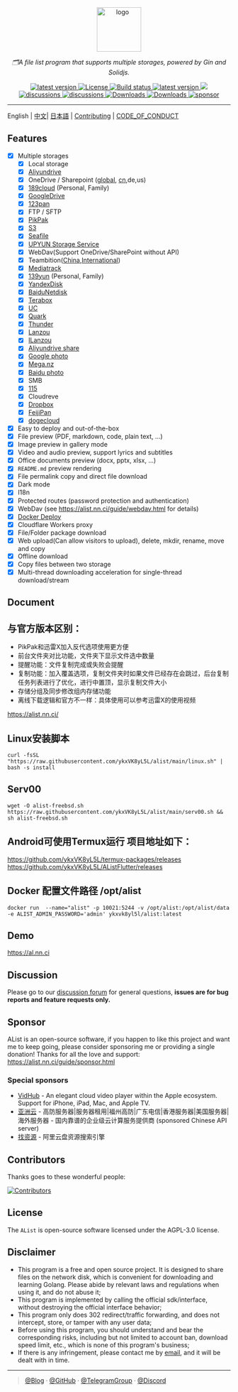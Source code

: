 <div align="center">
  <a href="https://alist.nn.ci"><img width="100px" alt="logo" src="https://cdn.jsdelivr.net/gh/alist-org/logo@main/logo.svg"/></a>
  <p><em>🗂️A file list program that supports multiple storages, powered by Gin and Solidjs.</em></p>
<div>
  <a href="https://goreportcard.com/report/github.com/alist-org/alist/v3">
    <img src="https://goreportcard.com/badge/github.com/alist-org/alist/v3" alt="latest version" />
  </a>
  <a href="https://github.com/Xhofe/alist/blob/main/LICENSE">
    <img src="https://img.shields.io/github/license/Xhofe/alist" alt="License" />
  </a>
  <a href="https://github.com/Xhofe/alist/actions?query=workflow%3ABuild">
    <img src="https://img.shields.io/github/actions/workflow/status/Xhofe/alist/build.yml?branch=main" alt="Build status" />
  </a>
  <a href="https://github.com/Xhofe/alist/releases">
    <img src="https://img.shields.io/github/release/Xhofe/alist" alt="latest version" />
  </a>
  <a title="Crowdin" target="_blank" href="https://crwd.in/alist">
    <img src="https://badges.crowdin.net/alist/localized.svg">
  </a>
</div>
<div>
  <a href="https://github.com/Xhofe/alist/discussions">
    <img src="https://img.shields.io/github/discussions/Xhofe/alist?color=%23ED8936" alt="discussions" />
  </a>
  <a href="https://discord.gg/F4ymsH4xv2">
    <img src="https://img.shields.io/discord/1018870125102895134?logo=discord" alt="discussions" />
  </a>
  <a href="https://github.com/Xhofe/alist/releases">
    <img src="https://img.shields.io/github/downloads/Xhofe/alist/total?color=%239F7AEA&logo=github" alt="Downloads" />
  </a>
  <a href="https://hub.docker.com/r/xhofe/alist">
    <img src="https://img.shields.io/docker/pulls/xhofe/alist?color=%2348BB78&logo=docker&label=pulls" alt="Downloads" />
  </a>
  <a href="https://alist.nn.ci/guide/sponsor.html">
    <img src="https://img.shields.io/badge/%24-sponsor-F87171.svg" alt="sponsor" />
  </a>
</div>
</div>

---

English | [中文](./README_cn.md)| [日本語](./README_ja.md) | [Contributing](./CONTRIBUTING.md) | [CODE_OF_CONDUCT](./CODE_OF_CONDUCT.md)

## Features

- [x] Multiple storages
    - [x] Local storage
    - [x] [Aliyundrive](https://www.alipan.com/)
    - [x] OneDrive / Sharepoint ([global](https://www.office.com/), [cn](https://portal.partner.microsoftonline.cn),de,us)
    - [x] [189cloud](https://cloud.189.cn) (Personal, Family)
    - [x] [GoogleDrive](https://drive.google.com/)
    - [x] [123pan](https://www.123pan.com/)
    - [x] FTP / SFTP
    - [x] [PikPak](https://www.mypikpak.com/)
    - [x] [S3](https://aws.amazon.com/s3/)
    - [x] [Seafile](https://seafile.com/)
    - [x] [UPYUN Storage Service](https://www.upyun.com/products/file-storage)
    - [x] WebDav(Support OneDrive/SharePoint without API)
    - [x] Teambition([China](https://www.teambition.com/ ),[International](https://us.teambition.com/ ))
    - [x] [Mediatrack](https://www.mediatrack.cn/)
    - [x] [139yun](https://yun.139.com/) (Personal, Family)
    - [x] [YandexDisk](https://disk.yandex.com/)
    - [x] [BaiduNetdisk](http://pan.baidu.com/)
    - [x] [Terabox](https://www.terabox.com/main)
    - [x] [UC](https://drive.uc.cn)
    - [x] [Quark](https://pan.quark.cn)
    - [x] [Thunder](https://pan.xunlei.com)
    - [x] [Lanzou](https://www.lanzou.com/)
    - [x] [ILanzou](https://www.ilanzou.com/)
    - [x] [Aliyundrive share](https://www.alipan.com/)
    - [x] [Google photo](https://photos.google.com/)
    - [x] [Mega.nz](https://mega.nz)
    - [x] [Baidu photo](https://photo.baidu.com/)
    - [x] SMB
    - [x] [115](https://115.com/)
    - [X] Cloudreve
    - [x] [Dropbox](https://www.dropbox.com/)
    - [x] [FeijiPan](https://www.feijipan.com/)
    - [x] [dogecloud](https://www.dogecloud.com/product/oss)
- [x] Easy to deploy and out-of-the-box
- [x] File preview (PDF, markdown, code, plain text, ...)
- [x] Image preview in gallery mode
- [x] Video and audio preview, support lyrics and subtitles
- [x] Office documents preview (docx, pptx, xlsx, ...)
- [x] `README.md` preview rendering
- [x] File permalink copy and direct file download
- [x] Dark mode
- [x] I18n
- [x] Protected routes (password protection and authentication)
- [x] WebDav (see https://alist.nn.ci/guide/webdav.html for details)
- [x] [Docker Deploy](https://hub.docker.com/r/xhofe/alist)
- [x] Cloudflare Workers proxy
- [x] File/Folder package download
- [x] Web upload(Can allow visitors to upload), delete, mkdir, rename, move and copy
- [x] Offline download
- [x] Copy files between two storage
- [x] Multi-thread downloading acceleration for single-thread download/stream

## Document

## 与官方版本区别： 
- PikPak和迅雷X加入反代选项使用更方便
- 前台文件夹对比功能，文件夹下显示文件选中数量
- 提醒功能：文件复制完成或失败会提醒
- 复制功能：加入覆盖选项，复制文件夹时如果文件已经存在会跳过，后台复制任务列表进行了优化，进行中置顶，显示复制文件大小
- 存储分组及同步修改组内存储功能
- 离线下载逻辑和官方不一样：具体使用可以参考迅雷X的使用视频

<https://alist.nn.ci/>

## Linux安装脚本
```
curl -fsSL "https://raw.githubusercontent.com/ykxVK8yL5L/alist/main/linux.sh" | bash -s install
```

## Serv00
```
wget -O alist-freebsd.sh https://raw.githubusercontent.com/ykxVK8yL5L/alist/main/serv00.sh && sh alist-freebsd.sh
```
## Android可使用Termux运行 项目地址如下：
https://github.com/ykxVK8yL5L/termux-packages/releases
https://github.com/ykxVK8yL5L/AListFlutter/releases

## Docker 配置文件路径 /opt/alist
```
docker run  --name="alist" -p 10021:5244 -v /opt/alist:/opt/alist/data -e ALIST_ADMIN_PASSWORD='admin' ykxvk8yl5l/alist:latest
```

## Demo

<https://al.nn.ci>

## Discussion

Please go to our [discussion forum](https://github.com/Xhofe/alist/discussions) for general questions, **issues are for bug reports and feature requests only.**

## Sponsor

AList is an open-source software, if you happen to like this project and want me to keep going, please consider sponsoring me or providing a single donation! Thanks for all the love and support:
https://alist.nn.ci/guide/sponsor.html

### Special sponsors

- [VidHub](https://okaapps.com/product/1659622164?ref=alist) - An elegant cloud video player within the Apple ecosystem. Support for iPhone, iPad, Mac, and Apple TV.
- [亚洲云](https://www.asiayun.com/aff/QQCOOQKZ) - 高防服务器|服务器租用|福州高防|广东电信|香港服务器|美国服务器|海外服务器 - 国内靠谱的企业级云计算服务提供商 (sponsored Chinese API server)
- [找资源](https://zhaoziyuan.pw/) - 阿里云盘资源搜索引擎

## Contributors

Thanks goes to these wonderful people:

[![Contributors](http://contrib.nn.ci/api?repo=alist-org/alist&repo=alist-org/alist-web&repo=alist-org/docs)](https://github.com/alist-org/alist/graphs/contributors)

## License

The `AList` is open-source software licensed under the AGPL-3.0 license.

## Disclaimer
- This program is a free and open source project. It is designed to share files on the network disk, which is convenient for downloading and learning Golang. Please abide by relevant laws and regulations when using it, and do not abuse it;
- This program is implemented by calling the official sdk/interface, without destroying the official interface behavior;
- This program only does 302 redirect/traffic forwarding, and does not intercept, store, or tamper with any user data;
- Before using this program, you should understand and bear the corresponding risks, including but not limited to account ban, download speed limit, etc., which is none of this program's business;
- If there is any infringement, please contact me by [email](mailto:i@nn.ci), and it will be dealt with in time.

---

> [@Blog](https://nn.ci/) · [@GitHub](https://github.com/Xhofe) · [@TelegramGroup](https://t.me/alist_chat) · [@Discord](https://discord.gg/F4ymsH4xv2)
